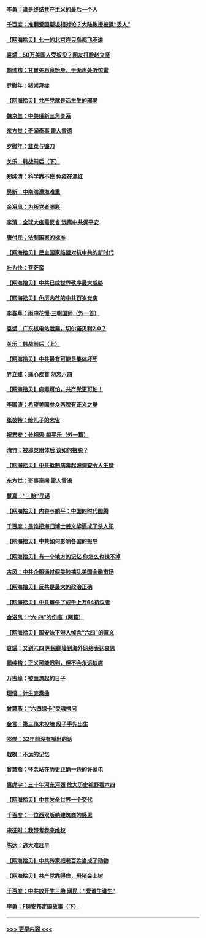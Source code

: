 #### [李勇：谁是终结共产主义的最后一个人](../pages/nsc993/n13044397.md?t=06250201) 
#### [千百度：推翻爱因斯坦相对论？大陆教授被讽“丢人”](../pages/nsc993/n13043908.md?t=06250201) 
#### [【网海拾贝】七一的北京连只鸟都飞不进](../pages/nsc993/n13041377.md?t=06250201) 
#### [袁斌：50万美国人受奴役？网友打脸赵立坚](../pages/nsc993/n13041330.md?t=06250201) 
#### [颜纯钩：甘冒矢石竟粉身，于无声处听惊雷](../pages/nsc993/n13041140.md?t=06250201) 
#### [罗慰年：猪崇拜症](../pages/nsc993/n13041071.md?t=06250201) 
#### [【网海拾贝】共产党就是活生生的邪灵](../pages/nsc993/n13036627.md?t=06250201) 
#### [魏京生：中美俄新三角关系](../pages/nsc993/n13035986.md?t=06250201) 
#### [东方觉：奇闻奇事 雷人雷语](../pages/nsc993/n13035878.md?t=06250201) 
#### [罗慰年：韭菜与镰刀](../pages/nsc993/n13034374.md?t=06250201) 
#### [关乐：韩战前后（下）](../pages/nsc993/n13034113.md?t=06250201) 
#### [郑纯清：科学靠不住 免疫在漂红](../pages/nsc993/n13034093.md?t=06250201) 
#### [吴新：中南海遭海难重](../pages/nsc993/n13034084.md?t=06250201) 
#### [金浴凤：为叛党者喝彩](../pages/nsc993/n13034058.md?t=06250201) 
#### [李清：全球大疫需反省 远离中共保平安](../pages/nsc993/n13033784.md?t=06250201) 
#### [唐付民：法制国家的标准](../pages/nsc993/n13032944.md?t=06250201) 
#### [【网海拾贝】民主国家结盟对抗中共的新时代](../pages/nsc993/n13031717.md?t=06250201) 
#### [吐为快：菩萨蛮](../pages/nsc993/n13030033.md?t=06250201) 
#### [【网海拾贝】中共已成世界秩序最大威胁](../pages/nsc993/n13028138.md?t=06250201) 
#### [【网海拾贝】色厉内荏的中共百岁党庆](../pages/nsc993/n13025582.md?t=06250201) 
#### [李春草：雨中花慢‧三朝国师（外一首）](../pages/nsc993/n13025567.md?t=06250201) 
#### [袁斌：广东核电站泄漏，切尔诺贝利2.0？](../pages/nsc993/n13025475.md?t=06250201) 
#### [关乐：韩战前后（上）](../pages/nsc993/n13025387.md?t=06250201) 
#### [【网海拾贝】中共最有可能是集体坏死](../pages/nsc993/n13023101.md?t=06250201) 
#### [界立建：痛心疾首 勿忘六四](../pages/nsc993/n13022339.md?t=06250201) 
#### [【网海拾贝】病毒可怕，共产党更可怕！](../pages/nsc993/n13020728.md?t=06250201) 
#### [李国涛：希望美国参众两院有正义之举](../pages/nsc993/n13020674.md?t=06250201) 
#### [张彼特：给儿子的忠告](../pages/nsc993/n13018934.md?t=06250201) 
#### [祝君安：长相思‧躺平乐（外一篇）](../pages/nsc993/n13018923.md?t=06250201) 
#### [清竹：被邪灵附体后 该如何摆脱？](../pages/nsc993/n13018877.md?t=06250201) 
#### [【网海拾贝】中共抵制病毒起源调查令人生疑](../pages/nsc993/n13017785.md?t=06250201) 
#### [东方觉：奇事奇闻 雷人雷语](../pages/nsc993/n13017577.md?t=06250201) 
#### [慧真：“三胎”民谣](../pages/nsc993/n13017394.md?t=06250201) 
#### [【网海拾贝】内卷与躺平：中国的时代图腾](../pages/nsc993/n13016128.md?t=06250201) 
#### [千百度：是谁把海归博士姜文华逼成了杀人犯](../pages/nsc993/n13015218.md?t=06250201) 
#### [【网海拾贝】中共如何影响各国的报导](../pages/nsc993/n13012599.md?t=06250201) 
#### [【网海拾贝】有一个地方的记忆 你怎么也抹不掉](../pages/nsc993/n13009802.md?t=06250201) 
#### [古风：中共企图通过假美钞搞乱美国金融市场](../pages/nsc993/n13009626.md?t=06250201) 
#### [【网海拾贝】反共是最大的政治正确](../pages/nsc993/n13007051.md?t=06250201) 
#### [【网海拾贝】中共屠杀了成千上万64抗议者](../pages/nsc993/n13002713.md?t=06250201) 
#### [金浴凤：“六·四”的伤痕（两篇）](../pages/nsc993/n13001719.md?t=06250201) 
#### [【网海拾贝】国安法下港人悼念“六四”的意义](../pages/nsc993/n13001039.md?t=06250201) 
#### [袁斌：又到六四 网民翻墙到海外网络表达哀思](../pages/nsc993/n13000995.md?t=06250201) 
#### [颜纯钩：正义可能迟到，但不会永远缺席](../pages/nsc993/n13000920.md?t=06250201) 
#### [万古缘：被血漂起的日子](../pages/nsc993/n13000914.md?t=06250201) 
#### [理悟：计生变奏曲](../pages/nsc993/n13000414.md?t=06250201) 
#### [曾慧燕：“六四绿卡”灵魂拷问](../pages/nsc993/n13000277.md?t=06250201) 
#### [金言：第三孩未投胎 段子手先出生](../pages/nsc993/n13000215.md?t=06250201) 
#### [邵俊：32年前没有喊出的话](../pages/nsc993/n13000181.md?t=06250201) 
#### [戟枫：不远的记忆](../pages/nsc993/n13000121.md?t=06250201) 
#### [曾慧燕：怀念站在历史正确一边的许家屯](../pages/nsc993/n13000073.md?t=06250201) 
#### [惠虎宇：三十年河东河西 放大历史视野看六四](../pages/nsc993/n13000018.md?t=06250201) 
#### [【网海拾贝】中共欠全世界一个交代](../pages/nsc993/n12998706.md?t=06250201) 
#### [千百度：一位西双版纳建筑商的感恩](../pages/nsc993/n12998487.md?t=06250201) 
#### [宋征时：我带考卷来维权](../pages/nsc993/n12994088.md?t=06250201) 
#### [陈达：逃大难赶早](../pages/nsc993/n12993569.md?t=06250201) 
#### [【网海拾贝】中共砖家把老百姓当成了动物](../pages/nsc993/n12993483.md?t=06250201) 
#### [【网海拾贝】共产党靠得住，母猪会上树](../pages/nsc993/n12990730.md?t=06250201) 
#### [千百度：中共放开生三胎 网民：“爱谁生谁生”](../pages/nsc993/n12990644.md?t=06250201) 
#### [李勇：FBI安邦定国故事（下）](../pages/nsc993/n12987854.md?t=06250201) 

----
#### [ >>> 更早内容 <<< ](../indexes/nsc993-earlier.md)
